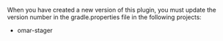 When you have created a new version of this plugin, you must update the version number in the gradle.properties file in the following projects:

* omar-stager